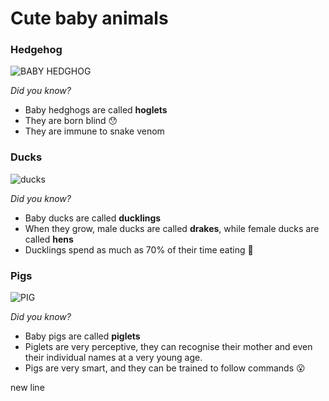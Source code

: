 # Cute baby animals

### Hedgehog

![BABY HEDGHOG](https://i.pinimg.com/736x/1e/38/07/1e3807e3f8b7bc925c32a59a63b19843.jpg)

*Did you know?*
- Baby hedghogs are called **hoglets**
- They are born blind :hushed:
- They are immune to snake venom

### Ducks

![ducks](https://tse4.mm.bing.net/th?id=OIP.h60yk_hAjVGSpveJM16tegHaE8&pid=Api)

*Did you know?*
- Baby ducks are called **ducklings**
- When they grow, male ducks are called **drakes**, while female ducks are called **hens**
- Ducklings spend as much as 70% of their time eating :ear_of_rice:

### Pigs

![PIG](https://earthnworld.com/wp-content/uploads/2017/12/PIGLETS.jpg)

*Did you know?*
- Baby pigs are called **piglets**
- Piglets are very perceptive, they can recognise their mother and even their individual names at a very young age.
- Pigs are very smart, and they can be trained to follow commands :open_mouth:

new line


